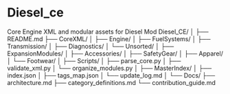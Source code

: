 # Diesel_ce
Core Engine XML and modular assets for Diesel Mod
Diesel_CE/
│
├── README.md
├── CoreXML/
│   ├── Engine/
│   ├── FuelSystems/
│   ├── Transmission/
│   ├── Diagnostics/
│   └── Unsorted/
│
├── ExpansionModules/
│   ├── Accessories/
│   ├── SafetyGear/
│   ├── Apparel/
│   └── Footwear/
│
├── Scripts/
│   ├── parse_core.py
│   ├── validate_xml.py
│   └── organize_modules.py
│
├── MasterIndex/
│   ├── index.json
│   ├── tags_map.json
│   └── update_log.md
│
└── Docs/
    ├── architecture.md
    ├── category_definitions.md
    └── contribution_guide.md
